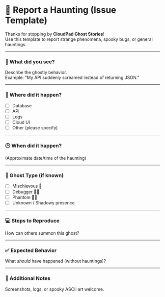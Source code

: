 # 👻 Report a Haunting (Issue Template)

Thanks for stopping by **CloudPad Ghost Stories**!  
Use this template to report strange phenomena, spooky bugs, or general hauntings.  

---

### 👀 What did you see?
Describe the ghostly behavior.  
Example: "My API suddenly screamed instead of returning JSON."  

---

### 📍 Where did it happen?
- [ ] Database  
- [ ] API  
- [ ] Logs  
- [ ] Cloud UI  
- [ ] Other (please specify)  

---

### 🕒 When did it happen?
(Approximate date/time of the haunting)  

---

### 👻 Ghost Type (if known)
- [ ] Mischievous 👻  
- [ ] Debugger 👻🔧  
- [ ] Phantom 👻🔥  
- [ ] Unknown / Shadowy presence  

---

### 💻 Steps to Reproduce
How can others summon this ghost?  

---

### ✅ Expected Behavior
What *should* have happened (without hauntings)?  

---

### 🧾 Additional Notes
Screenshots, logs, or spooky ASCII art welcome.  
